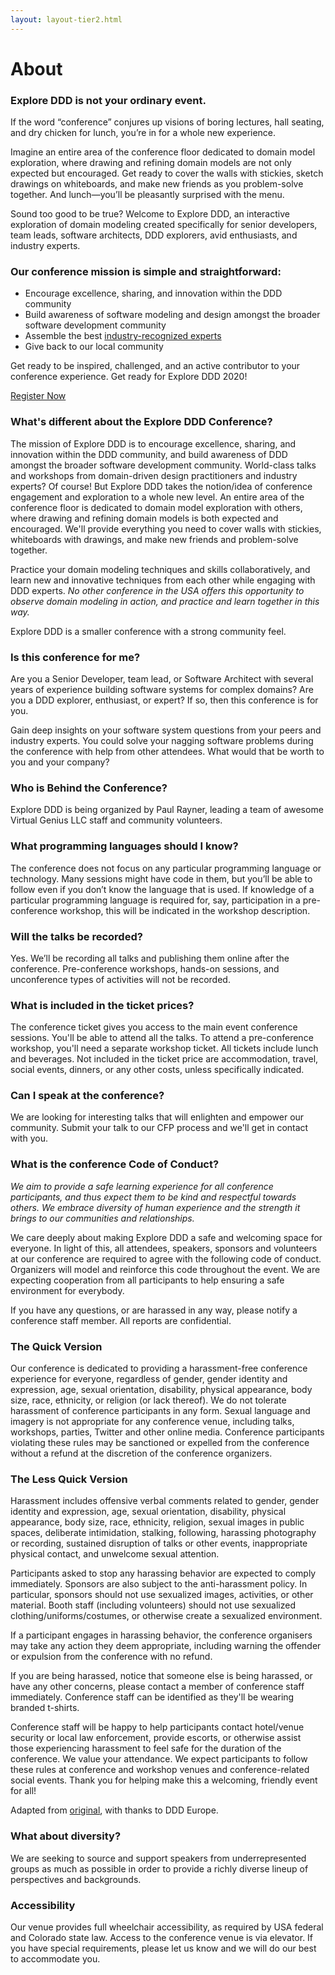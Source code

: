 ```yaml
---
layout: layout-tier2.html
---
```


<div class="container">
	<div class="col-lg-6 col-lg-offset-3">
		<h1 class="text-center">About</h1>
		<h3>Explore DDD is not your ordinary event.</h3>
		<p>If the word “conference” conjures up visions of boring lectures, hall seating, and dry chicken for lunch, you’re in for a whole new experience.</p>
		<p>Imagine an entire area of the conference floor dedicated to domain model exploration, where drawing and refining domain models are not only expected but encouraged. Get ready to cover the walls with stickies, sketch drawings on whiteboards, and make new friends as you problem-solve together. And lunch—you’ll be pleasantly surprised with the menu.</p>
		<p>Sound too good to be true? Welcome to Explore DDD, an interactive exploration of domain modeling created specifically for senior developers, team leads, software architects, DDD explorers, avid enthusiasts, and industry experts.</p>
		<h3>Our conference mission is simple and straightforward:</h3>
		<ul>
			<li>Encourage excellence, sharing, and innovation within the DDD community</li>
			<li>Build awareness of software modeling and design amongst the broader software development community</li>
			<li>Assemble the best <a href="../speakers">industry-recognized experts</a></li>
			<li>Give back to our local community</li>
		</ul>
		<p>Get ready to be inspired, challenged, and an active contributor to your conference experience. Get ready for Explore DDD 2020!</p>
		<div class="text-center"><a href="https://ti.to/EDDD/explore-ddd-2020" class="btn" style="margin-bottom:0;">Register Now</a></div>
		<h3>What's different about the Explore DDD Conference?</h3>
		<p>The mission of Explore DDD is to encourage excellence, sharing, and innovation within the DDD community, and build awareness of DDD amongst the broader software development community. World-class talks and workshops from domain-driven design practitioners and industry experts? Of course! But Explore DDD takes the notion/idea of conference engagement and exploration to a whole new level. An entire area of the conference floor is dedicated to domain model exploration with others, where drawing and refining domain models is both expected and encouraged. We'll provide everything you need to cover walls with stickies, whiteboards with drawings, and make new friends and problem-solve together.</p>
		<p>Practice your domain modeling techniques and skills collaboratively, and learn new and innovative techniques from each other while engaging with DDD experts. <i>No other conference in the USA offers this opportunity to observe domain modeling in action, and practice and learn together in this way.</i></p>
		<p>Explore DDD is a smaller conference with a strong community feel.</p>
		<h3>Is this conference for me?</h3>
		<p>Are you a Senior Developer, team lead, or Software Architect with several years of experience building software systems for complex domains? Are you a DDD explorer, enthusiast, or expert? If so, then this conference is for you.</p>
		<p>Gain deep insights on your software system questions from your peers and industry experts. You could solve your nagging software problems during the conference with help from other attendees. What would that be worth to you and your company?</p>
		<h3>Who is Behind the Conference?</h3>
		<p>Explore DDD is being organized by Paul Rayner, leading a team of awesome Virtual Genius LLC staff and community volunteers.</p>
		<h3>What programming languages should I know?</h3>
		<p>The conference does not focus on any particular programming language or technology. Many sessions might have code in them, but you’ll be able to follow even if you don’t know the language that is used. If knowledge of a particular programming language is required for, say, participation in a pre-conference workshop, this will be indicated in the workshop description.</p>
		<h3>Will the talks be recorded?</h3>
		<p>Yes. We’ll be recording all talks and publishing them online after the conference. Pre-conference workshops, hands-on sessions, and unconference types of activities will not be recorded.</p>
		<h3>What is included in the ticket prices?</h3>
		<p>The conference ticket gives you access to the main event conference sessions. You'll be able to attend all the talks. To attend a pre-conference workshop, you'll need a separate workshop ticket. All tickets include lunch and beverages. Not included in the ticket price are accommodation, travel, social events, dinners, or any other costs, unless specifically indicated.</p>
		<h3>Can I speak at the conference?</h3>
		<p>We are looking for interesting talks that will enlighten and empower our community. Submit your talk to our CFP process and we'll get in contact with you.</p>
		<h3>What is the conference Code of Conduct?</h3>
		<p><i>We aim to provide a safe learning experience for all conference participants, and thus expect them to be kind and respectful towards others. We embrace diversity of human experience and the strength it brings to our communities and relationships.</i></p>
		<p>We care deeply about making Explore DDD a safe and welcoming space for everyone. In light of this, all attendees, speakers, sponsors and volunteers at our conference are required to agree with the following code of conduct. Organizers will model and reinforce this code throughout the event. We are expecting cooperation from all participants to help ensuring a safe environment for everybody.</p>
		<p>If you have any questions, or are harassed in any way, please notify a conference staff member. All reports are confidential.</p>
		<h3>The Quick Version</h3>
		<p>Our conference is dedicated to providing a harassment-free conference experience for everyone, regardless of gender, gender identity and expression, age, sexual orientation, disability, physical appearance, body size, race, ethnicity, or religion (or lack thereof). We do not tolerate harassment of conference participants in any form. Sexual language and imagery is not appropriate for any conference venue, including talks, workshops, parties, Twitter and other online media. Conference participants violating these rules may be sanctioned or expelled from the conference without a refund at the discretion of the conference organizers.</p>
		<h3>The Less Quick Version</h3>
		<p>Harassment includes offensive verbal comments related to gender, gender identity and expression, age, sexual orientation, disability, physical appearance, body size, race, ethnicity, religion, sexual images in public spaces, deliberate intimidation, stalking, following, harassing photography or recording, sustained disruption of talks or other events, inappropriate physical contact, and unwelcome sexual attention.
		<p>Participants asked to stop any harassing behavior are expected to comply immediately. Sponsors are also subject to the anti-harassment policy. In particular, sponsors should not use sexualized images, activities, or other material. Booth staff (including volunteers) should not use sexualized clothing/uniforms/costumes, or otherwise create a sexualized environment.</p>
		<p>If a participant engages in harassing behavior, the conference organisers may take any action they deem appropriate, including warning the offender or expulsion from the conference with no refund.</p>
		<p>If you are being harassed, notice that someone else is being harassed, or have any other concerns, please contact a member of conference staff immediately. Conference staff can be identified as they'll be wearing branded t-shirts.</p>
		<p>Conference staff will be happy to help participants contact hotel/venue security or local law enforcement, provide escorts, or otherwise assist those experiencing harassment to feel safe for the duration of the conference. We value your attendance. We expect participants to follow these rules at conference and workshop venues and conference-related social events. Thank you for helping make this a welcoming, friendly event for all!</p>
		<p>Adapted from <a href="http://2012.jsconf.us/#/about" target="_blank">original</a>, with thanks to DDD Europe.</p>
		<h3>What about diversity?</h3>
		<p>We are seeking to source and support speakers from underrepresented groups as much as possible in order to provide a richly diverse lineup of perspectives and backgrounds.</p>
		<h3>Accessibility</h3>
		<p>Our venue provides full wheelchair accessibility, as required by USA federal and Colorado state law. Access to the conference venue is via elevator. If you have special requirements, please let us know and we will do our best to accommodate you.</p>
	</div>
</div>
